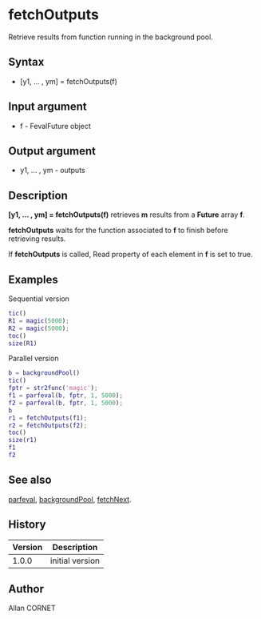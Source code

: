 # fetchOutputs

Retrieve results from function running in the background pool.

## Syntax

- [y1, ... , ym] = fetchOutputs(f)

## Input argument

- f - FevalFuture object

## Output argument

- y1, ... , ym - outputs

## Description

  <p><b>[y1, ... , ym] = fetchOutputs(f)</b> retrieves <b>m</b> results from a <b>Future</b> array <b>f</b>.</p>
  <p/>
  <p><b>fetchOutputs</b> waits for the function associated to <b>f</b> to finish before retrieving results.</p>
  <p>If <b>fetchOutputs</b> is called, Read property of each element in <b>f</b> is set to true.</p>

## Examples

Sequential version

```matlab
tic()
R1 = magic(5000);
R2 = magic(5000);
toc()
size(R1)
```

Parallel version

```matlab
b = backgroundPool()
tic()
fptr = str2func('magic');
f1 = parfeval(b, fptr, 1, 5000);
f2 = parfeval(b, fptr, 1, 5000);
b
r1 = fetchOutputs(f1);
r2 = fetchOutputs(f2);
toc()
size(r1)
f1
f2
```

## See also

[parfeval](parfeval.md), [backgroundPool](backgroundPool.md), [fetchNext](fetchNext.md).

## History

| Version | Description     |
| ------- | --------------- |
| 1.0.0   | initial version |

## Author

Allan CORNET
